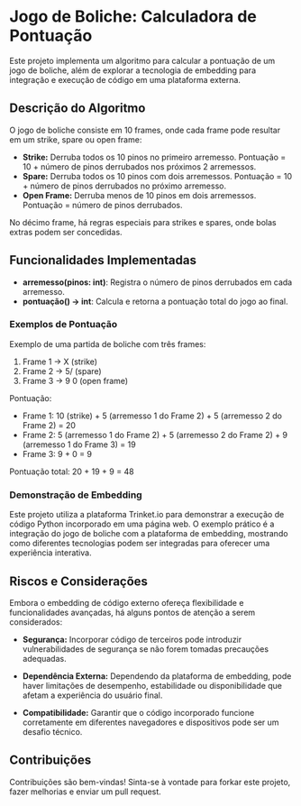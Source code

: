 # Jogo de Boliche: Calculadora de Pontuação

Este projeto implementa um algoritmo para calcular a pontuação de um jogo de boliche, além de explorar a tecnologia de embedding para integração e execução de código em uma plataforma externa.

## Descrição do Algoritmo

O jogo de boliche consiste em 10 frames, onde cada frame pode resultar em um strike, spare ou open frame:

- **Strike:** Derruba todos os 10 pinos no primeiro arremesso. Pontuação = 10 + número de pinos derrubados nos próximos 2 arremessos.
- **Spare:** Derruba todos os 10 pinos com dois arremessos. Pontuação = 10 + número de pinos derrubados no próximo arremesso.
- **Open Frame:** Derruba menos de 10 pinos em dois arremessos. Pontuação = número de pinos derrubados.

No décimo frame, há regras especiais para strikes e spares, onde bolas extras podem ser concedidas.

## Funcionalidades Implementadas

- **arremesso(pinos: int)**: Registra o número de pinos derrubados em cada arremesso.
- **pontuação() -> int**: Calcula e retorna a pontuação total do jogo ao final.

### Exemplos de Pontuação

Exemplo de uma partida de boliche com três frames:

1. Frame 1 → X (strike)
2. Frame 2 → 5/ (spare)
3. Frame 3 → 9 0 (open frame)

Pontuação:
- Frame 1: 10 (strike) + 5 (arremesso 1 do Frame 2) + 5 (arremesso 2 do Frame 2) = 20
- Frame 2: 5 (arremesso 1 do Frame 2) + 5 (arremesso 2 do Frame 2) + 9 (arremesso 1 do Frame 3) = 19
- Frame 3: 9 + 0 = 9

Pontuação total: 20 + 19 + 9 = 48

### Demonstração de Embedding

Este projeto utiliza a plataforma Trinket.io para demonstrar a execução de código Python incorporado em uma página web. O exemplo prático é a integração do jogo de boliche com a plataforma de embedding, mostrando como diferentes tecnologias podem ser integradas para oferecer uma experiência interativa.

## Riscos e Considerações

Embora o embedding de código externo ofereça flexibilidade e funcionalidades avançadas, há alguns pontos de atenção a serem considerados:

- **Segurança:** Incorporar código de terceiros pode introduzir vulnerabilidades de segurança se não forem tomadas precauções adequadas.
  
- **Dependência Externa:** Dependendo da plataforma de embedding, pode haver limitações de desempenho, estabilidade ou disponibilidade que afetam a experiência do usuário final.
  
- **Compatibilidade:** Garantir que o código incorporado funcione corretamente em diferentes navegadores e dispositivos pode ser um desafio técnico.

## Contribuições

Contribuições são bem-vindas! Sinta-se à vontade para forkar este projeto, fazer melhorias e enviar um pull request.
